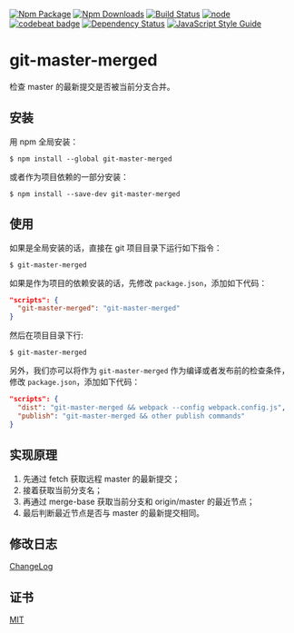 [![Npm Package](https://img.shields.io/npm/v/git-master-merged.svg)](https://www.npmjs.com/package/git-master-merged)
[![Npm Downloads](https://img.shields.io/npm/dm/git-master-merged.svg)](https://www.npmjs.com/package/git-master-merged)
[![Build Status](https://travis-ci.org/elvinn/git-master-merged.svg?branch=master)](https://travis-ci.org/elvinn/git-master-merged)
[![node](https://img.shields.io/node/v/git-master-merged.svg)](https://github.com/elvinn/git-master-merged)
[![codebeat badge](https://codebeat.co/badges/30fdd548-51c2-4267-a322-8cfab860c520)](https://codebeat.co/projects/github-com-elvinn-git-master-merged-master)
[![Dependency Status](https://david-dm.org/elvinn/git-master-merged.svg)](https://david-dm.org/elvinn/git-master-merged?view=list)
[![JavaScript Style Guide](https://img.shields.io/badge/code_style-standard-brightgreen.svg)](https://standardjs.com)


# git-master-merged

检查 master 的最新提交是否被当前分支合并。

## 安装
用 npm 全局安装：

```shell
$ npm install --global git-master-merged
```

或者作为项目依赖的一部分安装：

```shell
$ npm install --save-dev git-master-merged
```

## 使用
如果是全局安装的话，直接在 git 项目目录下运行如下指令：

```shell
$ git-master-merged
```

如果是作为项目的依赖安装的话，先修改 `package.json`，添加如下代码：

``` json
"scripts": {
  "git-master-merged": "git-master-merged"
}
```

然后在项目目录下行:

```shell
$ git-master-merged
```

另外，我们亦可以将作为 `git-master-merged` 作为编译或者发布前的检查条件，修改 `package.json`，添加如下代码：

``` json
"scripts": {
  "dist": "git-master-merged && webpack --config webpack.config.js",
  "publish": "git-master-merged && other publish commands"
}
```

## 实现原理

1. 先通过 fetch 获取远程 master 的最新提交；
2. 接着获取当前分支名；
3. 再通过 merge-base 获取当前分支和 origin/master 的最近节点；
4. 最后判断最近节点是否与 master 的最新提交相同。

## 修改日志
[ChangeLog](https://github.com/elvinn/git-master-merged/blob/master/CHANGELOG.md)

## 证书
[MIT](https://github.com/elvinn/git-master-merged/blob/master/LICENSE)
